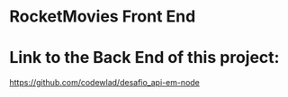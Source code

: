 # RocketMovies Front End

# Link to the Back End of this project:
https://github.com/codewlad/desafio_api-em-node
